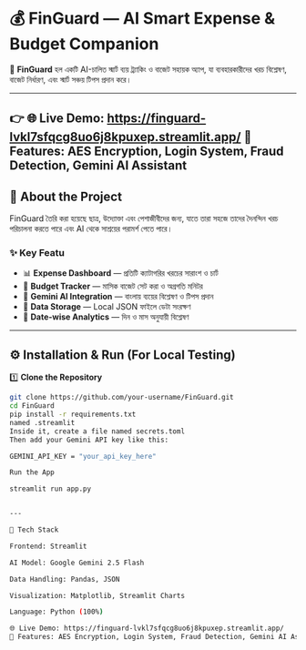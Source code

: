 # 💰 FinGuard — AI Smart Expense & Budget Companion

🚀 **FinGuard** হল একটি AI-চালিত স্মার্ট ব্যয় ট্র্যাকিং ও বাজেট সহায়ক অ্যাপ, যা ব্যবহারকারীদের খরচ বিশ্লেষণ, বাজেট নির্ধারণ, এবং স্মার্ট সঞ্চয় টিপস প্রদান করে।

---

👉 🌐 Live Demo: https://finguard-lvkl7sfqcg8uo6j8kpuxep.streamlit.app/
🔐 Features: AES Encryption, Login System, Fraud Detection, Gemini AI Assistant
---

## 🧠 About the Project

FinGuard তৈরি করা হয়েছে ছাত্র, উদ্যোক্তা এবং পেশাজীবীদের জন্য, যাতে তারা সহজে তাদের দৈনন্দিন খরচ পরিচালনা করতে পারে এবং AI থেকে সাশ্রয়ের পরামর্শ পেতে পারে।

### ✨ Key Featu

- 📊 **Expense Dashboard** — প্রতিটি ক্যাটাগরির খরচের সারাংশ ও চার্ট  
- 🎯 **Budget Tracker** — মাসিক বাজেট সেট করা ও অগ্রগতি মনিটর  
- 🤖 **Gemini AI Integration** — বাংলায় ব্যয়ের বিশ্লেষণ ও টিপস প্রদান  
- 💾 **Data Storage** — Local JSON ফাইলে ডেটা সংরক্ষণ  
- 📅 **Date-wise Analytics** — দিন ও মাস অনুযায়ী বিশ্লেষণ  

---

## ⚙️ Installation & Run (For Local Testing)

1️⃣ **Clone the Repository**
```bash
git clone https://github.com/your-username/FinGuard.git
cd FinGuard
pip install -r requirements.txt
named .streamlit
Inside it, create a file named secrets.toml
Then add your Gemini API key like this:

GEMINI_API_KEY = "your_api_key_here"

Run the App

streamlit run app.py


---

🧩 Tech Stack

Frontend: Streamlit

AI Model: Google Gemini 2.5 Flash

Data Handling: Pandas, JSON

Visualization: Matplotlib, Streamlit Charts

Language: Python (100%)

🌐 Live Demo: https://finguard-lvkl7sfqcg8uo6j8kpuxep.streamlit.app/
🔐 Features: AES Encryption, Login System, Fraud Detection, Gemini AI Assistant

